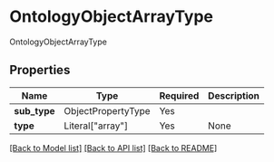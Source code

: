 # OntologyObjectArrayType

OntologyObjectArrayType

## Properties
| Name | Type | Required | Description |
| ------------ | ------------- | ------------- | ------------- |
**sub_type** | ObjectPropertyType | Yes |  |
**type** | Literal["array"] | Yes | None |


[[Back to Model list]](../../../README.md#models-v2-link) [[Back to API list]](../../../README.md#apis-v2-link) [[Back to README]](../../../README.md)

